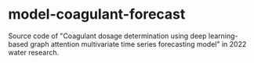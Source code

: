 # model-coagulant-forecast
Source code of "Coagulant dosage determination using deep learning-based graph attention multivariate time series forecasting model" in 2022 water research.
